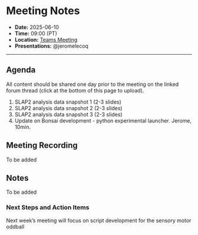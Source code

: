 # Meeting Notes
- **Date:** 2025-06-10
- **Time:** 09:00 (PT)
- **Location:** [Teams Meeting](https://teams.microsoft.com/l/meetup-join/19%3ameeting_Y2Q3MDViNGMtOTIwMC00ZjMzLTk3MjMtYWU3MDhiMzZjYmM1%40thread.v2/0?context=%7b%22Tid%22%3a%2232669cd6-737f-4b39-8bdd-d6951120d3fc%22%2c%22Oid%22%3a%229396d18b-b5cf-4bed-98a0-1cfb7dc82663%22%7d)
- **Presentations:** @jeromelecoq
  
---

## Agenda

All content should be shared one day prior to the meeting on the linked forum thread (click at the bottom of this page to upload). 
1. SLAP2 analysis data snapshot 1 (2-3 slides)
2. SLAP2 analysis data snapshot 2 (2-3 slides)
3. SLAP2 analysis data snapshot 3 (2-3 slides)
4. Update on Bonsai development - python experimental launcher. Jerome, 10min.  

## Meeting Recording

To be added 

## Notes

To be added

### Next Steps and Action Items

Next week’s meeting will focus on script development for the sensory motor oddball 
